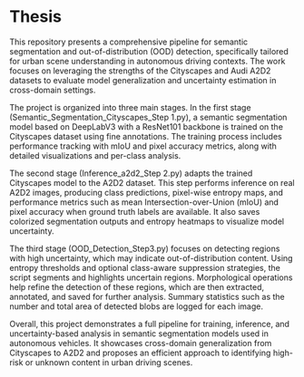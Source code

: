 # Thesis
This repository presents a comprehensive pipeline for semantic segmentation and out-of-distribution (OOD) detection, specifically tailored for urban scene understanding in autonomous driving contexts. The work focuses on leveraging the strengths of the Cityscapes and Audi A2D2 datasets to evaluate model generalization and uncertainty estimation in cross-domain settings.

The project is organized into three main stages. In the first stage (Semantic_Segmentation_Cityscapes_Step 1.py), a semantic segmentation model based on DeepLabV3 with a ResNet101 backbone is trained on the Cityscapes dataset using fine annotations. The training process includes performance tracking with mIoU and pixel accuracy metrics, along with detailed visualizations and per-class analysis.

The second stage (Inference_a2d2_Step 2.py) adapts the trained Cityscapes model to the A2D2 dataset. This step performs inference on real A2D2 images, producing class predictions, pixel-wise entropy maps, and performance metrics such as mean Intersection-over-Union (mIoU) and pixel accuracy when ground truth labels are available. It also saves colorized segmentation outputs and entropy heatmaps to visualize model uncertainty.

The third stage (OOD_Detection_Step3.py) focuses on detecting regions with high uncertainty, which may indicate out-of-distribution content. Using entropy thresholds and optional class-aware suppression strategies, the script segments and highlights uncertain regions. Morphological operations help refine the detection of these regions, which are then extracted, annotated, and saved for further analysis. Summary statistics such as the number and total area of detected blobs are logged for each image.

Overall, this project demonstrates a full pipeline for training, inference, and uncertainty-based analysis in semantic segmentation models used in autonomous vehicles. It showcases cross-domain generalization from Cityscapes to A2D2 and proposes an efficient approach to identifying high-risk or unknown content in urban driving scenes.


